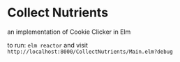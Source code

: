 # Collect Nutrients
an implementation of Cookie Clicker in Elm

to run: `elm reactor` and visit `http://localhost:8000/CollectNutrients/Main.elm?debug`